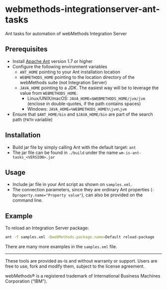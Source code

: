 # webmethods-integrationserver-ant-tasks

Ant tasks for automation of webMethods Integration Server

## Prerequisites

- Install [Apache Ant](https://ant.apache.org) version 1.7 or higher
- Configure the following environment variables
  - `ANT_HOME` pointing to your Ant installation location
  - `WEBMETHODS_HOME` pointing to the location directory of the webMethods suite (not Integration Server)
  - `JAVA_HOME` pointing to a JDK. The easiest way will be to leverage the value from `WEBMETHODS_HOME`.
    - Linux/UNIX/macOS:  `JAVA_HOME=$WEBMETHODS_HOME/jvm/jvm` (enclose in double-quotes, if the path contains spaces)
    - Windows: `JAVA_HOME=%WEBMETHODS_HOME%\jvm\jvm`
- Ensure that `$ANT_HOME/bin` and `$JAVA_HOME/bin` are part of the search path (`PATH` variable)

## Installation

- Build jar file by simply calling Ant with the default target: `ant`
- The jar file can be found in `./build` under the name `wm-is-ant-tasks_<VERSION>.jar`


## Usage

- Include jar file in your Ant script as shown on `samples.xml`.
- The connection parameters, since they are ordinary Ant properties (`-Dproperty.name="Property value"`), can also be provided on the command line.

## Example

To reload an Integration Server package:
``` sh
ant -f samples.xml -DwebMethods.package.name=Default reload-package
```

There are many more examples in the `samples.xml` file.



------------------------------

These tools are provided as-is and without warranty or support. Users are free to use, fork and modify them, subject to the license agreement.

webMethods® is a registered trademark of International Business Machines Corporation (“IBM”).
